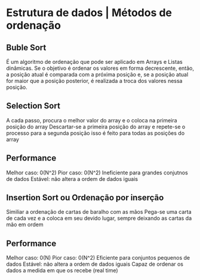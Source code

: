 # Estrutura de dados | Métodos de ordenação


## Buble Sort

É um algoritmo de ordenação que pode ser aplicado em Arrays e Listas dinâmicas. Se o objetivo é ordenar os valores em forma decrescente, então, a posição atual é comparada com a próxima posição e, se a posição atual for maior que a posição posterior, é realizada a troca dos valores nessa posição.




## Selection Sort 

A cada passo, procura o melhor valor do array e
o coloca na primeira posição do array
Descartar-se a primeira posição do array e
repete-se o processo para a segunda posição
isso é feito para todas as posições do array


## Performance
Melhor caso: 0(N^2)
Pior caso: 0(N^2)
Ineficiente para grandes conjutnos de dados
Estável: não altera a ordem de dados iguais 


## Insertion Sort ou Ordenação por inserção 

Similiar a ordenação de cartas de baralho com as mãos 
Pega-se uma carta de cada vez e a coloca em seu devido lugar, 
sempre deixando as cartas da mão em ordem 

## Performance
Melhor caso: 0(N)
Pior caso: 0(N^2)
Eficiente para conjuntos pequenos de dados
Estável: não altera a ordem de dados iguais 
Capaz de ordenar os dados a medida em que os recebe (real time)

